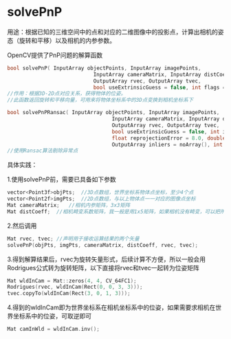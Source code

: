 # solvePnP

用途：根据已知的三维空间中的点和对应的二维图像中的投影点，计算出相机的姿态（旋转和平移）以及相机的内参参数。

OpenCV提供了PnP问题的解算函数

```cpp
bool solvePnP( InputArray objectPoints, InputArray imagePoints,
                            InputArray cameraMatrix, InputArray distCoeffs,
                            OutputArray rvec, OutputArray tvec,
                            bool useExtrinsicGuess = false, int flags = SOLVEPNP_ITERATIVE );
//作用：根据3D-2D点对应关系，获得物体的位姿。
//此函数返回旋转和平移向量，可用来将物体坐标系中的3D点变换到相机坐标系下
```

```cpp
bool solvePnPRansac( InputArray objectPoints, InputArray imagePoints,
                                  InputArray cameraMatrix, InputArray distCoeffs,
                                  OutputArray rvec, OutputArray tvec,
                                  bool useExtrinsicGuess = false, int iterationsCount = 100,
                                  float reprojectionError = 8.0, double confidence = 0.99,
                                  OutputArray inliers = noArray(), int flags = SOLVEPNP_ITERATIVE );
//使用Ransac算法剔除异常点
```

具体实践：

1.使用solvePnP前，需要已具备如下参数

```cpp
vector<Point3f>objPts;	//3D点数组，世界坐标系物体点坐标，至少4个点
vector<Point2f>imgPts;	//2D点数组，与以上物体点一一对应的图像点坐标
Mat cameraMatrix;	//相机内参矩阵，3x3矩阵
Mat distCoeff;	//相机畸变系数矩阵，我一般是用1x5矩阵，如果相机没有畸变，可以把所有元素置为0
```

2.然后调用

```cpp
Mat rvec, tvec;	//声明用于接收运算结果的两个矢量
solvePnP(objPts, imgPts, cameraMatrix, distCoeff, rvec, tvec);
```

3.得到解算结果后，rvec为旋转矢量形式，后续计算不方便，所以一般会用Rodrigues公式转为旋转矩阵，以下直接将rvec和tvec一起转为位姿矩阵

```cpp
Mat wldInCam = Mat::zeros(4, 4, CV_64FC1);
Rodrigues(rvec, wldInCam(Rect(0, 0, 3, 3)));
tvec.copyTo(wldInCam(Rect(3, 0, 1, 3)));
```

4.得到的wldInCam即为世界坐标系在相机坐标系中的位姿，如果需要求相机在世界坐标系中的位姿，可取逆即可

```cpp
Mat camInWld = wldInCam.inv();
```

